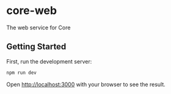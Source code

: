 # core-web

The web service for Core

## Getting Started

First, run the development server:

```bash
npm run dev
```

Open [http://localhost:3000](http://localhost:3000) with your browser to see the result.
